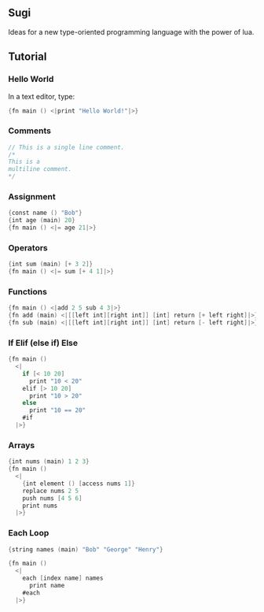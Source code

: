 ## Sugi

Ideas for a new type-oriented programming language with the power of lua.

## Tutorial

### Hello World

In a text editor, type: 

```v
{fn main () <|print "Hello World!"|>}
```

### Comments

```v
// This is a single line comment.
/* 
This is a
multiline comment. 
*/  
```

### Assignment

```v
{const name () "Bob"}
{int age (main) 20}
{fn main () <|= age 21|>}
```
### Operators
```v
{int sum (main) [+ 3 2]}
{fn main () <|= sum [+ 4 1]|>}
```
### Functions
```v
{fn main () <|add 2 5 sub 4 3|>}
{fn add (main) <|[[left int][right int]] [int] return [+ left right]|>}
{fn sub (main) <|[[left int][right int]] [int] return [- left right]|>}
```
### If Elif (else if) Else
```v
{fn main () 
  <|
    if [< 10 20]
      print "10 < 20"
    elif [> 10 20]
      print "10 > 20"
    else
      print "10 == 20"
    #if
  |>}
```
### Arrays
```v
{int nums (main) 1 2 3}
{fn main () 
  <| 
    {int element () [access nums 1]}
    replace nums 2 5
    push nums [4 5 6]
    print nums
  |>}
```
### Each Loop
```v
{string names (main) "Bob" "George" "Henry"}

{fn main () 
  <|
    each [index name] names
      print name
    #each
  |>}
```
